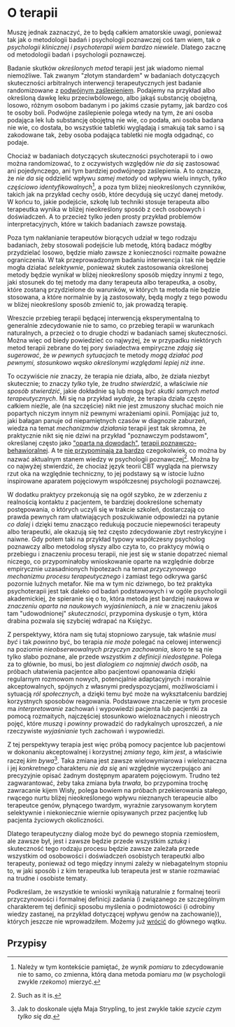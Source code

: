 # O terapii

Muszę jednak zaznaczyć, że to będą całkiem amatorskie uwagi, ponieważ tak jak o metodologii badań i
psychologii poznawczej coś tam wiem, tak *o psychologii klinicznej i psychoterapii wiem bardzo
niewiele*. Dlatego zacznę od metodologii badań i psychologii poznawczej.

Badanie skutków *określonych metod* terapii jest jak wiadomo niemal niemożliwe. Tak zwanym
"złotym standardem" w badaniach dotyczących skuteczności arbitralnych interwencji terapeutycznych
jest badanie randomizowane z [podwójnym
zaślepieniem]([zaślepienia](https://en.wikipedia.org/wiki/Blinded_experiment)). Podajemy na przykład
albo określoną dawkę leku przeciwbólowego, albo jakąś substancję obojętną, losowo, różnym osobom
badanym i po jakimś czasie pytamy, jak bardzo coś te osoby boli. Podwójne zaślepienie polega wtedy
na tym, że ani osoba podająca lek lub substancję obojętną nie wie, co podała, ani osoba badana nie
wie, co dostała, bo wszystkie tabletki wyglądają i smakują tak samo i są zakodowane tak, żeby osoba
podająca tabletki nie mogła odgadnąć, co podaje.

Chociaż w badaniach dotyczących skuteczności psychoterapii to i owo można randomizować, to z
oczywistych względów *nie da się* zastosować ani pojedynczego, ani tym bardziej podwójnego
zaślepienia. A to oznacza, że *nie da się* oddzielić wpływu *samej metody* od wpływu wielu innych,
*tylko częściowo identyfikowalnych*[^3], a poza tym bliżej nieokreślonych czynników, takich jak na
przykład cechy osób, które decydują się uczyć danej metody. W końcu to, jakie podejście, szkołę lub
techniki stosuje terapeuta albo terapeutka wynika w bliżej nieokreślony sposób z cech osobowych i
doświadczeń. A to przecież tylko jeden prosty przykład problemów interpretacyjnych, które w takich
badaniach zawsze powstają.

Poza tym nakłanianie terapeutów biorących udział w tego rodzaju badaniach, żeby stosowali podejście
lub metodę, którą badacz mógłby przydzielać losowo, będzie miało zawsze z konieczności rozmaite
poważne ograniczenia. W tak przeprowadzonym badaniu interwencja i tak nie będzie mogła działać
*selektywnie*, ponieważ skutek zastosowania określonej metody będzie wynikał w bliżej nieokreślony
sposób między innymi z tego, jaki stosunek do tej metody ma dany terapeuta albo terapeutka, a osoby,
które zostaną przydzielone do warunków, w których ta metoda nie będzie stosowana, a które normalnie
by ją zastosowały, będą mogły z tego powodu w bliżej nieokreślony sposób zmienić to, jak prowadzą
terapię.

Wreszcie przebieg terapii będącej interwencją eksperymentalną to generalnie zdecydowanie nie to
samo, co przebieg terapii w warunkach naturalnych, a przecież o to drugie chodzi w badaniach samej
skuteczności. Można więc od biedy powiedzieć co najwyżej, że w przypadku niektórych metod terapii
zebrane do tej pory świadectwa empiryczne *zdają się sugerować*, że *w pewnych sytuacjach* te metody
*mogą działać pod pewnymi, stosunkowo wąsko określonymi względami lepiej niż inne*.

To oczywiście *nie* znaczy, że terapia nie działa, albo, że działa niezbyt skutecznie; to znaczy
*tylko* tyle, że *trudno stwierdzić*, a właściwie *nie sposób stwierdzić*, jakie dokładnie są lub
mogą być *skutki samych metod terapeutycznych*. Mi się na przykład *wydaje*, że terapia działa
często całkiem nieźle, ale (na szczęście) nikt nie jest zmuszony słuchać moich nie popartych niczym
innym niż pewnymi wrażeniami opinii. Pomijając już to, jaki bałagan panuje od niepamiętnych czasów w
diagnozie zaburzeń, wiedza na temat *mechanizmów działania* terapii jest tak skromna, że praktycznie
nikt się nie dziwi na przykład "poznawczym podstawom", określanej często jako ["oparta na
dowodach"](https://www.apa.org/practice/resources/evidence), [terapii
poznawczo-behawioralnej](https://pl.wikipedia.org/wiki/Psychoterapia_poznawczo-behawioralna). A te
[nie przypominają za
bardzo](https://www.annualreviews.org/content/journals/10.1146/annurev-clinpsy-032813-153734)
czegokolwiek, co można by nazwać aktualnym stanem wiedzy w psychologii poznawczej[^2]. Można by co
najwyżej stwierdzić, że chociaż język teorii CBT wygląda na pierwszy rzut oka na względnie
techniczny, to jej podstawy są w istocie luźno inspirowane aparatem pojęciowym współczesnej
psychologii poznawczej.

W dodatku praktycy przekonują się na ogół szybko, że w zderzeniu z realnością kontaktu z pacjentem,
te bardziej dookreślone schematy postępowania, o których uczyli się w trakcie szkoleń, dostarczają
co prawda pewnych ram ułatwiających poszukiwanie odpowiedzi na pytanie *co dalej* i dzięki temu
znacząco redukują poczucie niepewności terapeuty albo terapeutki, ale okazują się też często
zdecydowanie zbyt restrykcyjne i naiwne. Gdy potem taki na przykład typowy współczesny psycholog
poznawczy albo metodolog słyszy albo czyta to, co praktycy mówią o przebiegu i znaczeniu procesu
terapii, nie jest się w stanie dopatrzeć niemal niczego, co przypominałoby wnioskowanie oparte na
względnie dobrze empirycznie uzasadnionych hipotezach na temat *przyczynowego mechanizmu procesu
terapeutycznego* i zamiast tego odkrywa garść pozornie luźnych metafor. Nie ma w tym nic dziwnego,
bo też praktyka psychoterapii jest tak daleko od badań podstawowych i w ogóle psychologii
akademickiej, że spieranie się o to, która metoda jest bardziej naukowa *w znaczeniu oparta na
naukowych wyjaśnieniach*, a *nie* w znaczeniu jakoś tam "udowodnionej" *skuteczności*, przypomina
dyskusje o tym, która drabina pozwala się szybciej wdrapać na Księżyc.

Z perspektywy, która nam się tutaj stopniowo zarysuje, tak właśnie *musi być* i tak *powinno* być,
bo terapia *nie może* polegać na celowej interwencji na poziomie *nieobserwowalnych przyczyn
zachowania*, skoro te są nie tylko słabo poznane, ale przede wszystkim *z definicji
niedostępne*. Polega za to głównie, bo musi, bo jest *dialogiem co najmniej dwóch osób*, na próbach
ułatwienia pacjentce albo pacjentowi opanowania dzięki regularnym rozmowom nowych, potencjalnie
adaptacyjnych i moralnie akceptowalnych, spójnych z własnymi predyspozycjami, możliwościami i
sytuacją *ról społecznych*, a dzięki temu być może na wykształceniu bardziej korzystnych sposobów
reagowania. Podstawowe znaczenie w tym procesie ma *interpretowanie* zachowań i wypowiedzi pacjenta
lub pacjentki za pomocą rozmaitych, najczęściej stosunkowo wieloznacznych i nieostrych pojęć, które
*muszą* i *powinny* prowadzić do radykalnych uproszczeń, a *nie* rzeczywiste *wyjaśnianie* tych
zachowań i wypowiedzi.

Z tej perspektywy terapia jest więc próbą pomocy pacjentce lub pacjentowi w dokonaniu akceptowalnej
i korzystnej *zmiany tego, kim jest*, a właściwie raczej *kim bywa*[^1]. Taka zmiana jest zawsze
wielowymiarowa i wieloznaczna i jej *konkretnego* charakteru *nie da się* ani względnie wyczerpująco
ani precyzyjnie opisać żadnym dostępnym aparatem pojęciowym. Trudno też zagwarantować, żeby taka
zmiana była *trwała*, bo przypomina trochę zawracanie kijem Wisły, polega bowiem na próbach
przekierowania stałego, rwącego nurtu bliżej nieokreślonego wpływu nieznanych terapeucie albo
terapeutce genów, płynącego twardym, wyraźnie zarysowanym korytem selektywnie i niekoniecznie
wiernie opisywanych przez pacjentkę lub pacjenta życiowych okoliczności.

Dlatego terapeutyczny dialog może być do pewnego stopnia rzemiosłem, ale zawsze był, jest i zawsze
będzie przede wszystkim *sztuką* i skuteczność tego rodzaju procesu będzie zawsze zależała przede
wszystkim od osobowości i doświadczeń osobistych terapeutki albo terapeuty, ponieważ od tego między
innymi zależy w niebagatelnym stopniu to, w jaki sposób i z kim terapeutka lub terapeuta jest w
stanie rozmawiać na trudne i osobiste tematy.

Podkreślam, że wszystkie te wnioski wynikają naturalnie z formalnej teorii przyczynowości i
formalnej definicji zadania (i związanego ze szczególnym charakterem tej definicji sposobu myślenia
o podmiotowości \{i odrobiny wiedzy zastanej, na przykład dotyczącej wpływu genów na zachowanie\}),
których jeszcze nie wprowadziłem. Możemy już
[wrócić](https://github.com/boryspaulewicz/matematyka_dla_psychologow/blob/main/rozdzialy/R03__.md#albo-tak)
do głównego wątku.

## Przypisy

[^1]: Jak to doskonale ujęła Maja Strypling, to jest zwykle takie *szycie czym tylko się da*.

[^2]: Such as it is.

[^3]: Należy w tym kontekście pamiętać, że *wynik pomiaru* to zdecydowanie nie to samo, co zmienna,
    którą dana metoda pomiaru *ma* (w psychologii zwykle *rzekomo*) mierzyć.
